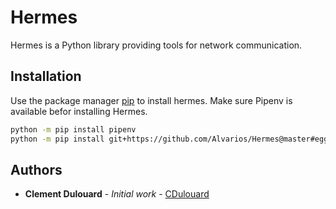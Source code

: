 # Hermes

Hermes is a Python library providing tools for network communication.

## Installation

Use the package manager [pip](https://pip.pypa.io/en/stable/) to install hermes.
Make sure Pipenv is available befor installing Hermes.

```bash
python -m pip install pipenv
python -m pip install git+https://github.com/Alvarios/Hermes@master#egg=Hermes

```

## Authors

* **Clement Dulouard** - *Initial work* - [CDulouard](https://github.com/CDulouard)

